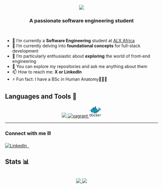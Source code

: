 <p align="center">
  <a href="https://github.com/ebube-ochemba"><img src="https://readme-typing-svg.demolab.com?font=Fira+Code&size=40&pause=1000&width=600&height=100&lines=Hello 👋, I'm Ebube 👨🏽‍💻..."></a>
  <h3 align="center">A passionate software engineering student</h3>
</p>
<br/>

- 🔭 I’m currently a **Software Engineering** student at [ALX Africa](https://www.alxafrica.com/)
- 🌱 I’m currently delving into **foundational concepts** for full-stack development
- 🤔 I’m particularly enthusiastic about **exploring** the world of front-end engineering
- 💬 You can explore my repositories and ask me anything about them
- 📫 How to reach me: **X or LinkedIn**
- ⚡ Fun fact: I have a BSc in Human Anatomy👨🏽‍🎓

##  Languages and Tools 🧰
<p align="center">
  <a href="https://skillicons.dev">
    <img src="https://skillicons.dev/icons?i=linux,bash,c,py,md,html,css,js,mysql,regex,git,github,vscode,vim,emacs"/>
    <img src="https://www.vectorlogo.zone/logos/vagrantup/vagrantup-icon.svg" alt="vagrant" width="40" height="35"/>
    <img src="https://raw.githubusercontent.com/devicons/devicon/master/icons/docker/docker-original-wordmark.svg" alt="docker" width="40" height="40"/>
  </a>
</p>

---

<h3 align="left">Connect with me ⛓</h3>
<p align="left">
  <a href="https://linkedin.com/in/ebube-ochemba" target="blank">
    <img img alt="LinkedIn" src="https://img.shields.io/badge/linkedin-%230077B5.svg?&style=for-the-badge&logo=linkedin&logoColor=white"  height="25px"/>
  </a>
  <a href="https://twitter.com/ebube116" target="blank">
    <img src="https://img.shields.io/badge/x-%231DA1F2.svg?&style=for-the-badge&logo=x&logoColor=white" alt="" height="25"/>
  </a>
  <a href="https://discord.com/@bn63" target="blank">
    <img src="https://img.shields.io/badge/discord-%231DA1F2.svg?&style=for-the-badge&logo=discord&logoColor=white" alt="" height="25"/>
  </a>
</p>

## Stats 📊
<br/>

<div align="center">
  <a href="https://github.com/ebube-ochemba?tab=repositories">
    <img src="https://github-readme-stats.vercel.app/api/top-langs/?username=ebube-ochemba&theme=radical"/>
  </a>
  <a href="https://github.com/ebube-ochemba?tab=repositories">
    <img src="https://github-readme-stats.vercel.app/api?username=ebube-ochemba&line_height=40&show_icons=true&theme=radical"/>
  </a>
</div>
